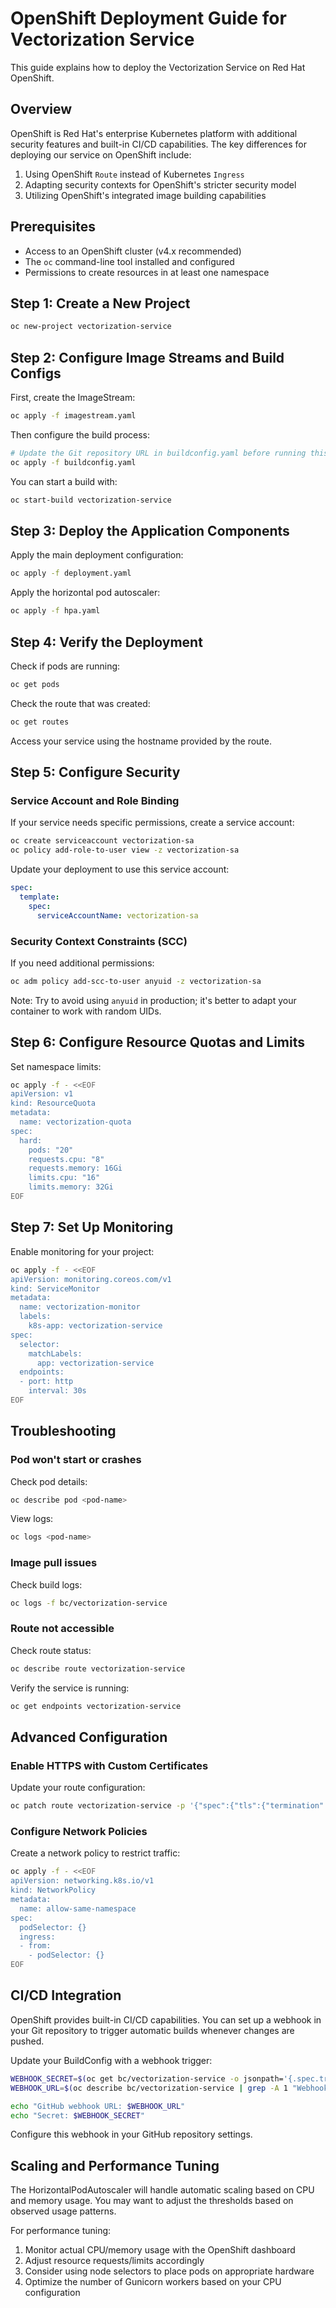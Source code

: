 # OpenShift Deployment Guide for Vectorization Service

This guide explains how to deploy the Vectorization Service on Red Hat OpenShift.

## Overview

OpenShift is Red Hat's enterprise Kubernetes platform with additional security features and built-in CI/CD capabilities. The key differences for deploying our service on OpenShift include:

1. Using OpenShift `Route` instead of Kubernetes `Ingress`
1. Adapting security contexts for OpenShift's stricter security model
1. Utilizing OpenShift's integrated image building capabilities

## Prerequisites

- Access to an OpenShift cluster (v4.x recommended)
- The `oc` command-line tool installed and configured
- Permissions to create resources in at least one namespace

## Step 1: Create a New Project

```bash
oc new-project vectorization-service
```

## Step 2: Configure Image Streams and Build Configs

First, create the ImageStream:

```bash
oc apply -f imagestream.yaml
```

Then configure the build process:

```bash
# Update the Git repository URL in buildconfig.yaml before running this
oc apply -f buildconfig.yaml
```

You can start a build with:

```bash
oc start-build vectorization-service
```

## Step 3: Deploy the Application Components

Apply the main deployment configuration:

```bash
oc apply -f deployment.yaml
```

Apply the horizontal pod autoscaler:

```bash
oc apply -f hpa.yaml
```

## Step 4: Verify the Deployment

Check if pods are running:

```bash
oc get pods
```

Check the route that was created:

```bash
oc get routes
```

Access your service using the hostname provided by the route.

## Step 5: Configure Security

### Service Account and Role Binding

If your service needs specific permissions, create a service account:

```bash
oc create serviceaccount vectorization-sa
oc policy add-role-to-user view -z vectorization-sa
```

Update your deployment to use this service account:

```yaml
spec:
  template:
    spec:
      serviceAccountName: vectorization-sa
```

### Security Context Constraints (SCC)

If you need additional permissions:

```bash
oc adm policy add-scc-to-user anyuid -z vectorization-sa
```

Note: Try to avoid using `anyuid` in production; it's better to adapt your container to work with random UIDs.

## Step 6: Configure Resource Quotas and Limits

Set namespace limits:

```bash
oc apply -f - <<EOF
apiVersion: v1
kind: ResourceQuota
metadata:
  name: vectorization-quota
spec:
  hard:
    pods: "20"
    requests.cpu: "8"
    requests.memory: 16Gi
    limits.cpu: "16"
    limits.memory: 32Gi
EOF
```

## Step 7: Set Up Monitoring

Enable monitoring for your project:

```bash
oc apply -f - <<EOF
apiVersion: monitoring.coreos.com/v1
kind: ServiceMonitor
metadata:
  name: vectorization-monitor
  labels:
    k8s-app: vectorization-service
spec:
  selector:
    matchLabels:
      app: vectorization-service
  endpoints:
  - port: http
    interval: 30s
EOF
```

## Troubleshooting

### Pod won't start or crashes

Check pod details:

```bash
oc describe pod <pod-name>
```

View logs:

```bash
oc logs <pod-name>
```

### Image pull issues

Check build logs:

```bash
oc logs -f bc/vectorization-service
```

### Route not accessible

Check route status:

```bash
oc describe route vectorization-service
```

Verify the service is running:

```bash
oc get endpoints vectorization-service
```

## Advanced Configuration

### Enable HTTPS with Custom Certificates

Update your route configuration:

```bash
oc patch route vectorization-service -p '{"spec":{"tls":{"termination":"edge","certificate":"'"$(cat cert.pem)"'","key":"'"$(cat key.pem)"'"}}}'
```

### Configure Network Policies

Create a network policy to restrict traffic:

```bash
oc apply -f - <<EOF
apiVersion: networking.k8s.io/v1
kind: NetworkPolicy
metadata:
  name: allow-same-namespace
spec:
  podSelector: {}
  ingress:
  - from:
    - podSelector: {}
EOF
```

## CI/CD Integration

OpenShift provides built-in CI/CD capabilities. You can set up a webhook in your Git repository to trigger automatic builds whenever changes are pushed.

Update your BuildConfig with a webhook trigger:

```bash
WEBHOOK_SECRET=$(oc get bc/vectorization-service -o jsonpath='{.spec.triggers[?(@.github)].github.secret}')
WEBHOOK_URL=$(oc describe bc/vectorization-service | grep -A 1 "Webhook GitHub" | tail -1 | awk '{print $2}')

echo "GitHub webhook URL: $WEBHOOK_URL"
echo "Secret: $WEBHOOK_SECRET"
```

Configure this webhook in your GitHub repository settings.

## Scaling and Performance Tuning

The HorizontalPodAutoscaler will handle automatic scaling based on CPU and memory usage. You may want to adjust the thresholds based on observed usage patterns.

For performance tuning:

1. Monitor actual CPU/memory usage with the OpenShift dashboard
2. Adjust resource requests/limits accordingly
3. Consider using node selectors to place pods on appropriate hardware
4. Optimize the number of Gunicorn workers based on your CPU configuration